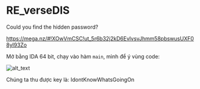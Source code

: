 # RE_verseDIS 

Could you find the hidden password?

https://mega.nz/#!XOwVmCSC!ut_5r6b32j2kD6EvlvsvJhmm58pbswusUXF08yI93Zo

Mở bằng IDA 64 bit, chạy vào hàm ```main```, mình để ý vùng code:

![alt_text](https://i.imgur.com/bGEpt0h.png)

Chúng ta thu được key là: IdontKnowWhatsGoingOn
